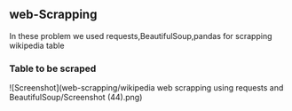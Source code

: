 ## web-Scrapping
In these problem we used requests,BeautifulSoup,pandas for scrapping wikipedia table

### Table to be scraped
![Screenshot](web-scrapping/wikipedia web scrapping using requests and BeautifulSoup/Screenshot (44).png)
